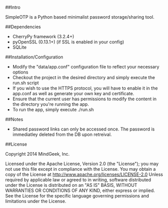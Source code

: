 ##Intro

SimpleOTP is a Python based minimalist password storage/sharing tool. 

##Dependencies

- CherryPy framework (3.2.4+)
- pyOpenSSL (0.13.1+) (if SSL is enabled in your config)
- SQLite


##Installation/Configuration

- Modify the "data/app.conf" configuration file to reflect your necessary options
- Checkout the project in the desired directory and simply execute the run.sh script
- If you wish to use the HTTPS protocol, you will have to enable it in the app.conf as well as generate your own key and certificate.
- Ensure that the current user has permissions to modify the content in the directory you're running the app.
- To run the app, simply execute ./run.sh

##Notes

- Shared password links can only be accessed once.  The password is immediatley deleted from the DB upon retreival.


##License

Copyright 2014 MindGeek, Inc.

Licensed under the Apache License, Version 2.0 (the "License"); you may not use this file except in compliance with the License. You may obtain a copy of the License at http://www.apache.org/licenses/LICENSE-2.0 Unless required by applicable law or agreed to in writing, software distributed under the License is distributed on an "AS IS" BASIS, WITHOUT WARRANTIES OR CONDITIONS OF ANY KIND, either express or implied. See the License for the specific language governing permissions and limitations under the License.
